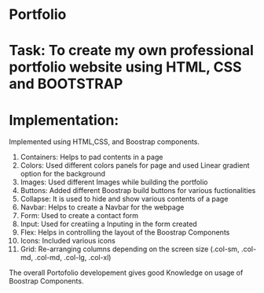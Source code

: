 # Portfolio
# Task: To create my own professional portfolio website using HTML, CSS and BOOTSTRAP
# Implementation:
Implemented using HTML,CSS, and Boostrap components.
1. Containers: Helps to pad contents in a page
2. Colors: Used different colors panels for page and used Linear gradient option for the background
3. Images: Used different Images while building the portfolio
4. Buttons:  Added different Boostrap build buttons for various fuctionalities
5. Collapse: It is used to hide and show various contents of a page
6. Navbar: Helps to create a Navbar for the webpage
7. Form:  Used to create a contact form
8. Input: Used for creatiing a Inputing in the form created 
9. Flex: Helps in controlling the layout of the Boostrap Components
10. Icons: Included various icons 
11. Grid: Re-arranging columns depending on the screen size (.col-sm, .col-md, .col-md, .col-lg, .col-xl)

The overall Portofolio developement gives good Knowledge on usage of Boostrap Components.
